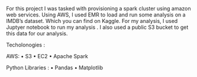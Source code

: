 For this project I was tasked with provisioning a spark cluster using amazon web services. Using AWS, I used EMR to load and run some analysis on a IMDB’s dataset. Which you can find on Kaggle. For my analysis, I used Juptyer notebook to run my analysis . I also used a public S3 bucket to get this data for our analysis. 

Techolonogies :

AWS:
•	S3
•	EC2
•	Apache Spark

Python Libraries :
•	Pandas
•	Matplotlib

